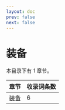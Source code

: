 ```yaml
---
layout: doc
prev: false
next: false
---
```


# 装备

本目录下有 1 章节。

| 章节 | 收录词条数 |
| :-: | :-- |
| [装备](class.equipment) | 6 |
